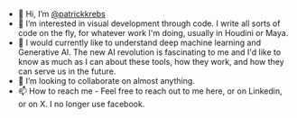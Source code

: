 - 👋 Hi, I’m [@patrickkrebs](https://github.com/patrickkrebs/)
- 👀 I’m interested in visual development through code. I write all sorts of code on the fly, for whatever work I'm doing, usually in Houdini or Maya.
- 🌱 I would currently like to understand deep machine learning and Generative AI. The new AI revolution is fascinating to me and I'd like to know as much as I can about these tools, how they work, and how they can serve us in the future.
- 💞️ I’m looking to collaborate on almost anything.
- 📫 How to reach me - Feel free to reach out to me here, or on Linkedin, or on X. I no longer use facebook.

<!---
patrickkrebs/patrickkrebs is a ✨ special ✨ repository because its `README.md` (this file) appears on your GitHub profile.
You can click the Preview link to take a look at your changes.
--->

